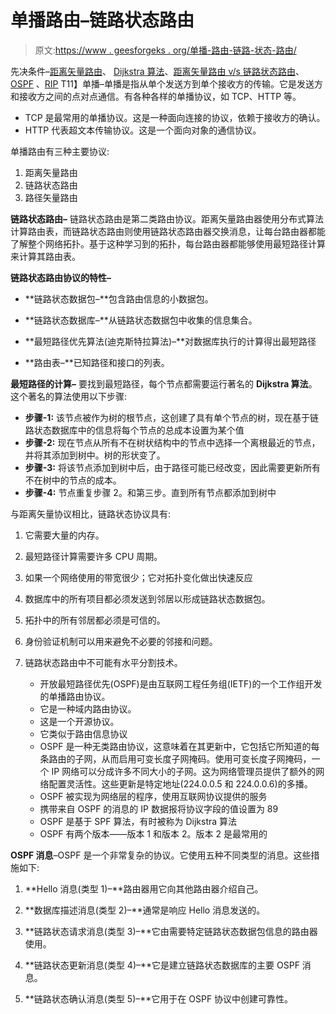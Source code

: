 # 单播路由–链路状态路由

> 原文:[https://www . geesforgeks . org/单播-路由-链路-状态-路由/](https://www.geeksforgeeks.org/unicast-routing-link-state-routing/)

先决条件–[距离矢量路由](https://www.geeksforgeeks.org/computer-network-routing-protocols-set-1-distance-vector-routing/)、 [Dijkstra 算法](https://www.geeksforgeeks.org/greedy-algorithms-set-6-dijkstras-shortest-path-algorithm/)、[距离矢量路由 v/s 链路状态路由](https://www.geeksforgeeks.org/computer-network-distance-vector-routing-vs-link-state-routing/)、 [OSPF](https://www.geeksforgeeks.org/open-shortest-path-first-ospf-router-roles-configuration/) 、[RIP](https://www.geeksforgeeks.org/computer-network-routing-information-protocol-rip/)
T11】单播–单播是指从单个发送方到单个接收方的传输。它是发送方和接收方之间的点对点通信。有各种各样的单播协议，如 TCP、HTTP 等。

*   TCP 是最常用的单播协议。这是一种面向连接的协议，依赖于接收方的确认。
*   HTTP 代表超文本传输协议。这是一个面向对象的通信协议。

单播路由有三种主要协议:

1.  距离矢量路由
2.  链路状态路由
3.  路径矢量路由

**链路状态路由–**
链路状态路由是第二类路由协议。距离矢量路由器使用分布式算法计算路由表，而链路状态路由则使用链路状态路由器交换消息，让每台路由器都能了解整个网络拓扑。基于这种学习到的拓扑，每台路由器都能够使用最短路径计算来计算其路由表。

**链路状态路由协议的特性–**

*   **链路状态数据包–**包含路由信息的小数据包。

*   **链路状态数据库–**从链路状态数据包中收集的信息集合。

*   **最短路径优先算法(迪克斯特拉算法)–**对数据库执行的计算得出最短路径

*   **路由表–**已知路径和接口的列表。

**最短路径的计算–**
要找到最短路径，每个节点都需要运行著名的 **Dijkstra 算法**。这个著名的算法使用以下步骤:

*   **步骤-1:** 该节点被作为树的根节点，这创建了具有单个节点的树，现在基于链路状态数据库中的信息将每个节点的总成本设置为某个值
*   **步骤-2:** 现在节点从所有不在树状结构中的节点中选择一个离根最近的节点，并将其添加到树中。树的形状变了。
*   **步骤-3:** 将该节点添加到树中后，由于路径可能已经改变，因此需要更新所有不在树中的节点的成本。
*   **步骤-4:** 节点重复步骤 2。和第三步。直到所有节点都添加到树中

与距离矢量协议相比，链路状态协议具有:

1.  它需要大量的内存。

2.  最短路径计算需要许多 CPU 周期。

3.  如果一个网络使用的带宽很少；它对拓扑变化做出快速反应

4.  数据库中的所有项目都必须发送到邻居以形成链路状态数据包。

5.  拓扑中的所有邻居都必须是可信的。

6.  身份验证机制可以用来避免不必要的邻接和问题。

7.  链路状态路由中不可能有水平分割技术。
    *   开放最短路径优先(OSPF)是由互联网工程任务组(IETF)的一个工作组开发的单播路由协议。
    *   它是一种域内路由协议。
    *   这是一个开源协议。
    *   它类似于路由信息协议
    *   OSPF 是一种无类路由协议，这意味着在其更新中，它包括它所知道的每条路由的子网，从而启用可变长度子网掩码。使用可变长度子网掩码，一个 IP 网络可以分成许多不同大小的子网。这为网络管理员提供了额外的网络配置灵活性。这些更新是特定地址(224.0.0.5 和 224.0.0.6)的多播。
    *   OSPF 被实现为网络层的程序，使用互联网协议提供的服务
    *   携带来自 OSPF 的消息的 IP 数据报将协议字段的值设置为 89
    *   OSPF 是基于 SPF 算法，有时被称为 Dijkstra 算法
    *   OSPF 有两个版本——版本 1 和版本 2。版本 2 是最常用的

**OSPF 消息**–OSPF 是一个非常复杂的协议。它使用五种不同类型的消息。这些措施如下:

1.  **Hello 消息(类型 1)–**路由器用它向其他路由器介绍自己。

2.  **数据库描述消息(类型 2)–**通常是响应 Hello 消息发送的。

3.  **链路状态请求消息(类型 3)–**它由需要特定链路状态数据包信息的路由器使用。

4.  **链路状态更新消息(类型 4)–**它是建立链路状态数据库的主要 OSPF 消息。

5.  **链路状态确认消息(类型 5)–**它用于在 OSPF 协议中创建可靠性。